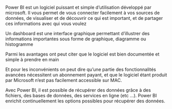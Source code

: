 Power BI est un logiciel puissant et simple d’utilisation développé par microsoft. Il vous permet de vous connecter facilement à vos sources de données, de visualiser et de découvrir ce qui est important, et de partager ces informations avec qui vous voulez

Un dashboard est une interface graphique permettant d’illustrer des informations importantes sous forme de graphique, diagramme ou histogramme

Parmi les avantages ont peut citer que le logiciel est bien documentée et simple à prendre en main

Et pour les inconvénients on peut dire qu’une partie des fonctionnalités avancées nécessitent un abonnement payant, et que le logiciel étant produit par Microsoft n’est pas facilement accessible sur MAC.

Avec Power BI, il est possible de récupérer des données grâce à des fichiers, des bases de données, des services en ligne (etc ...). Power BI enrichit continuellement les options possibles pour récupérer des données.